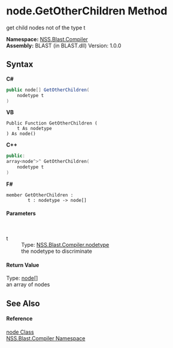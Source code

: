# node.GetOtherChildren Method 
 

get child nodes not of the type t

**Namespace:**&nbsp;<a href="26a25caa-f50b-92ad-f15c-dbb9db1493ae">NSS.Blast.Compiler</a><br />**Assembly:**&nbsp;BLAST (in BLAST.dll) Version: 1.0.0

## Syntax

**C#**<br />
``` C#
public node[] GetOtherChildren(
	nodetype t
)
```

**VB**<br />
``` VB
Public Function GetOtherChildren ( 
	t As nodetype
) As node()
```

**C++**<br />
``` C++
public:
array<node^>^ GetOtherChildren(
	nodetype t
)
```

**F#**<br />
``` F#
member GetOtherChildren : 
        t : nodetype -> node[] 

```


#### Parameters
&nbsp;<dl><dt>t</dt><dd>Type: <a href="e28d8f32-0117-cb7b-5d31-0a3d9a5d6817">NSS.Blast.Compiler.nodetype</a><br />the nodetype to discriminate</dd></dl>

#### Return Value
Type: <a href="7dc9b7e9-64ad-f224-ae1a-4e6639739f56">node</a>[]<br />an array of nodes

## See Also


#### Reference
<a href="7dc9b7e9-64ad-f224-ae1a-4e6639739f56">node Class</a><br /><a href="26a25caa-f50b-92ad-f15c-dbb9db1493ae">NSS.Blast.Compiler Namespace</a><br />